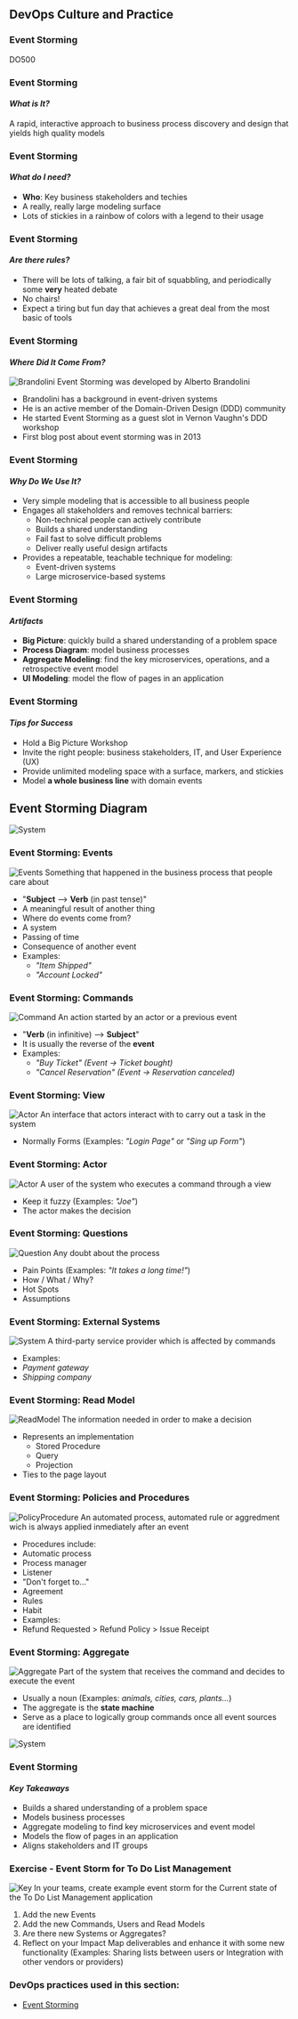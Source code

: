 <!-- .slide: data-background-image="images/RH_NewBrand_Background.png" -->
## DevOps Culture and Practice <!-- {_class="course-title"} -->
### Event Storming <!-- {_class="title-color"} -->
DO500 <!-- {_class="title-color"} -->



### Event Storming
#### _What is It?_
A rapid, interactive approach to business process discovery and design that yields high quality models



### Event Storming
#### _What do I need?_
* **Who**: Key business stakeholders and techies
* A really, really large modeling surface
* Lots of stickies in a rainbow of colors with a legend to their usage



### Event Storming
#### _Are there rules?_
* There will be lots of talking, a fair bit of squabbling, and periodically
some **very** heated debate
* No chairs!
* Expect a tiring but fun day that achieves a great deal from the most basic of tools



### Event Storming
#### _Where Did It Come From?_
![Brandolini](images/eventstorming/brandolini.jpg) <!-- {_class="inline-image" width="350"} -->
Event Storming was developed by Alberto Brandolini
* Brandolini has a background in event-driven systems
* He is an active member of the Domain-Driven Design (DDD) community
* He started Event Storming as a guest slot in Vernon Vaughn's DDD workshop
* First blog post about event storming was in 2013



### Event Storming
#### _Why Do We Use It?_
* Very simple modeling that is accessible to all business people
* Engages all stakeholders and removes technical barriers:
  * Non-technical people can actively contribute
  * Builds a shared understanding
  * Fail fast to solve difficult problems
  * Deliver really useful design artifacts
* Provides a repeatable, teachable technique for modeling:
  * Event-driven systems
  * Large microservice-based systems



### Event Storming
#### _Artifacts_
* **Big Picture**: quickly build a shared understanding of a problem space
* **Process Diagram**: model business processes
* **Aggregate Modeling**: find the key microservices, operations, and a retrospective
event model
* **UI Modeling**: model the flow of pages in an application



### Event Storming
#### _Tips for Success_
* Hold a Big Picture Workshop
* Invite the right people: business stakeholders, IT, and User Experience (UX)
* Provide unlimited modeling space with a surface, markers, and stickies
* Model **a whole business line** with domain events



## Event Storming Diagram



![System](images/eventstorming/system.jpg)



### Event Storming: Events
![Events](images/eventstorming/digital/eventsticky.png) <!-- {_class="inline-image"} -->
Something that happened in the business process that people care about
* "**Subject** --> **Verb** (in past tense)"
* A meaningful result of another thing
* Where do events come from?
 * A system
 * Passing of time
 * Consequence of another event
* Examples:
  * _"Item Shipped"_
  * _"Account Locked"_



### Event Storming: Commands
![Command](images/eventstorming/digital/commandsticky.png) <!-- {_class="inline-image"} -->
An action started by an actor or a previous event
* "**Verb** (in infinitive) --> **Subject**"
* It is usually the reverse of the **event**
* Examples:
  * _"Buy Ticket" (Event -> Ticket bought)_
  * _"Cancel Reservation" (Event -> Reservation canceled)_



### Event Storming: View
![Actor](images/eventstorming/digital/viewsticky.png) <!-- {_class="inline-image"} -->
An interface that actors interact with to carry out a task in the system
* Normally Forms (Examples: _"Login Page"_ or _"Sing up Form"_)



### Event Storming: Actor
![Actor](images/eventstorming/digital/actorsticky.png) <!-- {_class="inline-image"} -->
A user of the system who executes a command through a view
* Keep it fuzzy (Examples: _"Joe"_)
* The actor makes the decision



### Event Storming: Questions
![Question](images/eventstorming/digital/questionsticky.png) <!-- {_class="inline-image"} -->
Any doubt about the process
* Pain Points  (Examples: _"It takes a long time!"_)
* How / What / Why?
* Hot Spots
* Assumptions



### Event Storming: External Systems
![System](images/eventstorming/digital/systemsticky.png) <!-- {_class="inline-image"} -->
A third-party service provider which is affected by
commands
* Examples:
 * _Payment gateway_
 * _Shipping company_



### Event Storming: Read Model
![ReadModel](images/eventstorming/digital/readmodelsticky.png) <!-- {_class="inline-image"} -->
The information needed in order to make a decision
* Represents an implementation
  * Stored Procedure
  * Query
  * Projection
* Ties to the page layout



### Event Storming: Policies and Procedures
![PolicyProcedure](images/eventstorming/digital/policysticky.png) <!-- {_class="inline-image"} -->
An automated process, automated rule or aggredment wich is always applied inmediately after an event
* Procedures include:
 * Automatic process
 * Process manager
 * Listener
 * "Don't forget to..."
 * Agreement
 * Rules
 * Habit
* Examples:
 * Refund Requested > Refund Policy > Issue Receipt



### Event Storming: Aggregate
![Aggregate](images/eventstorming/digital/aggsticky.png) <!-- {_class="inline-image"} -->
Part of the system that receives the command and decides to execute
the event
* Usually a noun (Examples: _animals, cities, cars, plants..._)
* The aggregate is the **state machine**
* Serve as a place to logically group commands once all event sources are identified



![System](images/eventstorming/digital/systemstickies.png) <!-- {_class="custom-image"} -->



### Event Storming
#### _Key Takeaways_
* Builds a shared understanding of a problem space
* Models business processes
* Aggregate modeling to find key microservices and event model
* Models the flow of pages in an application
* Aligns stakeholders and IT groups



### Exercise - Event Storm for To Do List Management
![Key](images/eventstorming/key.png) <!-- {_class="inline-image"} -->
In your teams, create example event storm for the Current state of the To Do List
Management application

1. Add the new Events<!-- {_class="fragment"  data-fragment-index="1"} -->
3. Add the new Commands, Users and Read Models<!-- {_class="fragment"  data-fragment-index="2"} -->
2. Are there new Systems or Aggregates?<!-- {_class="fragment"  data-fragment-index="3"} -->
4. Reflect on your Impact Map deliverables and enhance it with some new functionality (Examples: Sharing lists between users or Integration with other vendors or providers)<!-- {_class="fragment"  data-fragment-index="4"} -->



<!-- .slide: data-background-image="images/chef-background.png", class="white-style" -->
### DevOps practices used in this section:
- [Event Storming](https://openpracticelibrary.com/practice/event-storming/)
